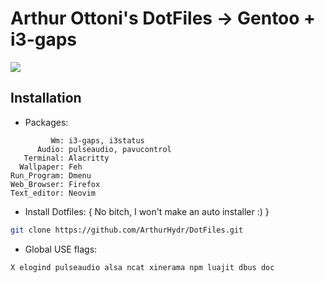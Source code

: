 # Arthur Ottoni's DotFiles -> Gentoo + i3-gaps
<img src="Now you gonna judge me for not taking the print, bitch?">

## Installation
* Packages:
```
         Wm: i3-gaps, i3status
      Audio: pulseaudio, pavucontrol
   Terminal: Alacritty
  Wallpaper: Feh
Run_Program: Dmenu
Web_Browser: Firefox
Text_editor: Neovim
```

* Install Dotfiles: { No bitch, I won't make an auto installer :) }
```sh
git clone https://github.com/ArthurHydr/DotFiles.git
```

* Global USE flags:
```
X elogind pulseaudio alsa ncat xinerama npm luajit dbus doc
```

